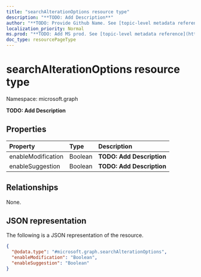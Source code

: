 ```yaml
---
title: "searchAlterationOptions resource type"
description: "**TODO: Add Description**"
author: "**TODO: Provide Github Name. See [topic-level metadata reference](https://msgo.azurewebsites.net/add/document/guidelines/metadata.html#topic-level-metadata)**"
localization_priority: Normal
ms.prod: "**TODO: Add MS prod. See [topic-level metadata reference](https://msgo.azurewebsites.net/add/document/guidelines/metadata.html#topic-level-metadata)**"
doc_type: resourcePageType
---
```


# searchAlterationOptions resource type

Namespace: microsoft.graph



**TODO: Add Description**

## Properties
|Property|Type|Description|
|:---|:---|:---|
|enableModification|Boolean|**TODO: Add Description**|
|enableSuggestion|Boolean|**TODO: Add Description**|

## Relationships
None.

## JSON representation
The following is a JSON representation of the resource.
<!-- {
  "blockType": "resource",
  "@odata.type": "microsoft.graph.searchAlterationOptions"
}
-->
``` json
{
  "@odata.type": "#microsoft.graph.searchAlterationOptions",
  "enableModification": "Boolean",
  "enableSuggestion": "Boolean"
}
```

